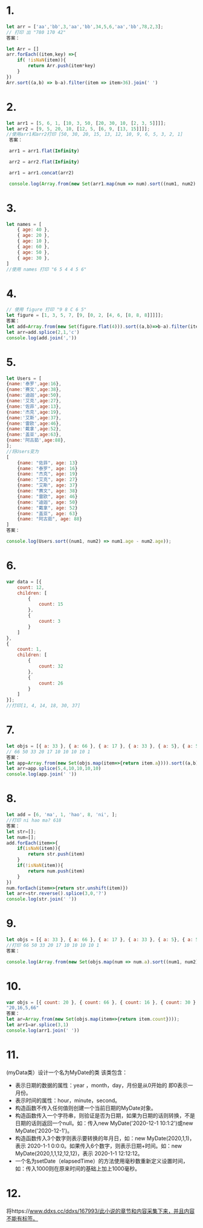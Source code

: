 # 1.

```js
let arr = ['aa','bb',3,'aa','bb',34,5,6,'aa','bb',78,2,3];
// 打印 出 "780 170 42"
答案：

let Arr = []
arr.forEach((item,key) =>{
	if( !isNaN(item)){
        return Arr.push(item*key)
    }
}) 
Arr.sort((a,b) => b-a).filter(item => item>36).join(' ')
```

# 2.

```js
let arr1 = [5, 6, 1, [10, 3, 50, [20, 30, 10, [2, 3, 5]]]];
let arr2 = [9, 5, 20, 10, [12, 5, [6, 9, [13, 15]]]];
//使用arr1和arr2打印 [50, 30, 20, 15, 13, 12, 10, 9, 6, 5, 3, 2, 1]
 答案：

 arr1 = arr1.flat(Infinity)

 arr2 = arr2.flat(Infinity)

 arr1 = arr1.concat(arr2)

 console.log(Array.from(new Set(arr1.map(num => num).sort((num1, num2) => num1 - num2).reverse())));
```

# 3.

```js
let names = [
    { age: 40 },
    { age: 20 },
    { age: 10 },
    { age: 60 },
    { age: 50 },
    { age: 30 },
]
//使用 names 打印 "6 5 4 4 5 6"
```

# 4.

```js
// 使用 figure 打印 "9 8 C 6 5"
let figure = [1, 3, 5, 7, [9, [0, 2, [4, 6, [8, 8, 8]]]]];
答案：
let add=Array.from(new Set(figure.flat(4))).sort((a,b)=>b-a).filter(item=>item>4)
let arr=add.splice(2,1,'c')
console.log(add.join(','))
```

# 5.

```js
let Users = [
{name:'泰罗',age:16},
{name:'赛文',age:38},
{name:'迪迦',age:50},
{name:'艾克',age:27},
{name:'佐菲',age:13},
{name:'杰克',age:19},
{name:'艾斯',age:37},
{name:'雷欧',age:46},
{name:'戴拿',age:52},
{name:'盖亚',age:63},
{name:'阿古茹',age:88},
];
//将Users变为
[
    {name: "佐菲", age: 13}
    {name: "泰罗", age: 16}
    {name: "杰克", age: 19}
    {name: "艾克", age: 27}
    {name: "艾斯", age: 37}
    {name: "赛文", age: 38}
    {name: "雷欧", age: 46}
    {name: "迪迦", age: 50}
    {name: "戴拿", age: 52}
    {name: "盖亚", age: 63}
    {name: "阿古茹", age: 88}
]
答案：

console.log(Users.sort((num1, num2) => num1.age - num2.age));
```

# 6.

```js
var data = [{
    count: 12,
    children: [
        {
            count: 15
        },
        {
            count: 3
        }
    ]
},
{
    count: 1,
    children: [
        {
            count: 32
        },
        {
            count: 26
        }
    ]
}];
//打印[1, 4, 14, 18, 30, 37]

```

# 7.

```js
let objs = [{ a: 33 }, { a: 66 }, { a: 17 }, { a: 33 }, { a: 5}, { a: 50 }, { a: 66 }, { a: 20 },{a:4},{a:3},{a:2},{a:1}]
// 66 50 33 20 17 10 10 10 10 1
答案：
let app=Array.from(new Set(objs.map(item=>{return item.a}))).sort((a,b)=>b-a);
let arr=app.splice(5,4,10,10,10,10)
console.log(app.join(' '))
```

# 8.

```js
let add = [6, 'ma', 1, 'hao', 8, 'ni', ];
//打印 ni hao ma? 618
答案：
let str=[];
let num=[];
add.forEach(item=>{
    if(isNaN(item)){
        return str.push(item)
    }
    if(!isNaN(item)){
        return num.push(item)
    }
})
num.forEach(item=>{return str.unshift(item)})
let arr=str.reverse().splice(3,0,'?')
console.log(str.join(' '))
```

# 9.

```js
let objs = [{ a: 33 }, { a: 66 }, { a: 17 }, { a: 33 }, { a: 5}, { a: 50 }, { a: 66 }, { a: 20 },{a:4},{a:3},{a:2},{a:1}] 
//打印 66 50 33 20 17 10 10 10 10 1
答案：

console.log(Array.from(new Set(objs.map(num => num.a).sort((num1, num2) => num1 - num2).reverse())).join(','));
```

# 10.

```js
var objs = [{ count: 20 }, { count: 66 }, { count: 16 }, { count: 30 }, { count: 5 }, { count: 20 }, { count: 66 }];
"20,16,5,66"
答案：
let ar=Array.from(new Set(objs.map(item=>{return item.count})));
let arr1=ar.splice(3,1)
console.log(arr1.join(' '))
```

# 11.

(myData类）设计一个名为MyDate的类 该类包含：

- 表示日期的数据的属性：year ，month，day，月份是从0开始的 即0表示一月份。
- 表示时间的属性：hour，minute，second。
- 构造函数不传入任何值则创建一个当前日期的MyDate对象。
- 构造函数传入一个字符串，则验证是否为日期，如果为日期的话则转换，不是日期的话则返回一个null。如：传入new MyDate('2020-12-1 10:1:2')或new MyDate('2020-12-1')。
- 构造函数传入3个数字则表示要转换的年月日，如：new MyDate(2020,1,1)，表示 2020-1-1 0:0:0。如果传入6个数字，则表示日期+时间。如：new MyDate(2020,1,1,12,12,12)，表示 2020-1-1 12:12:12。
- 一个名为setDate（elapsedTime）的方法使用毫秒数重新定义设置时间，如：传入1000则在原来时间的基础上加上1000毫秒。

# 12.

将https://www.ddxs.cc/ddxs/167993/此小说的章节和内容采集下来，并且内容不能有标签。